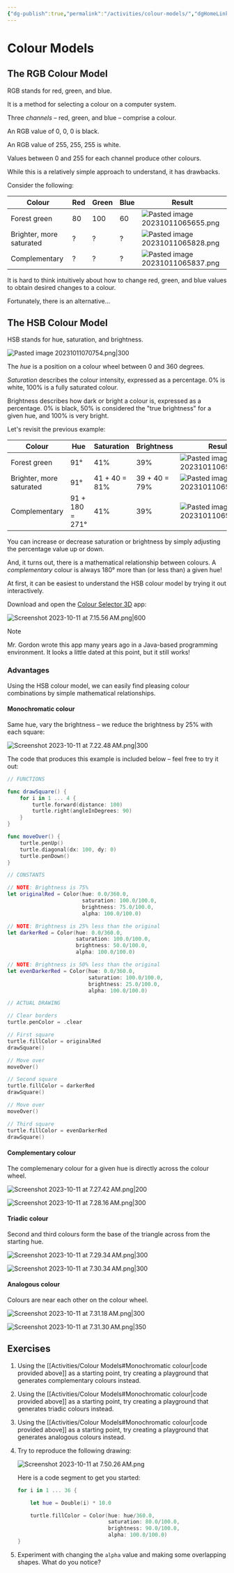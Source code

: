 ```yaml
---
{"dg-publish":true,"permalink":"/activities/colour-models/","dgHomeLink":true,"dgShowToc":true}
---
```


# Colour Models
## The RGB Colour Model

RGB stands for red, green, and blue.

It is a method for selecting a colour on a computer system.

Three *channels* – red, green, and blue – comprise a colour.

An RGB value of 0, 0, 0 is black.

An RGB value of 255, 255, 255 is white.

Values between 0 and 255 for each channel produce other colours.

While this is a relatively simple approach to understand, it has drawbacks.

Consider the following:

Colour|Red|Green|Blue|Result
-|-|-|-|-
Forest green|80|100|60|![Pasted image 20231011065655.png](/img/user/Media/Pasted%20image%2020231011065655.png)
Brighter, more saturated|?|?|?|![Pasted image 20231011065828.png](/img/user/Media/Pasted%20image%2020231011065828.png)
Complementary|?|?|?|![Pasted image 20231011065837.png](/img/user/Media/Pasted%20image%2020231011065837.png)

It is hard to think intuitively about how to change red, green, and blue values to obtain desired changes to a colour.

Fortunately, there is an alternative...

## The HSB Colour Model

HSB stands for hue, saturation, and brightness.

![Pasted image 20231011070754.png|300](/img/user/Media/Pasted%20image%2020231011070754.png)

The *hue* is a position on a colour wheel between 0 and 360 degrees.

*Saturation* describes the colour intensity, expressed as a percentage. 0% is white, 100% is a fully saturated colour.

Brightness describes how dark or bright a colour is, expressed as a percentage. 0% is black, 50% is considered the "true brightness" for a given hue, and 100% is very bright.

Let's revisit the previous example:

Colour|Hue|Saturation|Brightness|Result
-|-|-|-|-
Forest green|91°|41%|39%|![Pasted image 20231011065655.png](/img/user/Media/Pasted%20image%2020231011065655.png)
Brighter, more saturated|91°|41 + 40 = 81%|39 + 40 = 79%|![Pasted image 20231011065828.png](/img/user/Media/Pasted%20image%2020231011065828.png)
Complementary|91 + 180 = 271°|41%|39%|![Pasted image 20231011065837.png](/img/user/Media/Pasted%20image%2020231011065837.png)

You can increase or decrease saturation or brightness by simply adjusting the percentage value up or down.

And, it turns out, there is a mathematical relationship between colours. A *complementary* colour is always 180° more than (or less than) a given hue!

At first, it can be easiest to understand the HSB colour model by trying it out interactively.

Download and open the [Colour Selector 3D](https://russellgordon.ca/lcs/c3d.zip) app:

![Screenshot 2023-10-11 at 7.15.56 AM.png|600](/img/user/Media/Screenshot%202023-10-11%20at%207.15.56%E2%80%AFAM.png)

> [!NOTE]
> Mr. Gordon wrote this app many years ago in a Java-based programming environment. It looks a little dated at this point, but it still works!
### Advantages

Using the HSB colour model, we can easily find pleasing colour combinations by simple mathematical relationships.
#### Monochromatic colour

Same hue, vary the brightness – we reduce the brightness by 25% with each square:

![Screenshot 2023-10-11 at 7.22.48 AM.png|300](/img/user/Media/Screenshot%202023-10-11%20at%207.22.48%E2%80%AFAM.png)

The code that produces this example is included below – feel free to try it out:

```swift
// FUNCTIONS

func drawSquare() {
    for i in 1 ... 4 {
        turtle.forward(distance: 100)
        turtle.right(angleInDegrees: 90)
    }
}

func moveOver() {
    turtle.penUp()
    turtle.diagonal(dx: 100, dy: 0)
    turtle.penDown()
}

// CONSTANTS

// NOTE: Brightness is 75%
let originalRed = Color(hue: 0.0/360.0,
                        saturation: 100.0/100.0,
                        brightness: 75.0/100.0,
                        alpha: 100.0/100.0)

// NOTE: Brightness is 25% less than the original
let darkerRed = Color(hue: 0.0/360.0,
                      saturation: 100.0/100.0,
                      brightness: 50.0/100.0,
                      alpha: 100.0/100.0)

// NOTE: Brightness is 50% less than the original
let evenDarkerRed = Color(hue: 0.0/360.0,
                          saturation: 100.0/100.0,
                          brightness: 25.0/100.0,
                          alpha: 100.0/100.0)

// ACTUAL DRAWING

// Clear borders
turtle.penColor = .clear

// First square
turtle.fillColor = originalRed
drawSquare()

// Move over
moveOver()

// Second square
turtle.fillColor = darkerRed
drawSquare()

// Move over
moveOver()

// Third square
turtle.fillColor = evenDarkerRed
drawSquare()
```

#### Complementary colour

The complemenary colour for a given hue is directly across the colour wheel.

![Screenshot 2023-10-11 at 7.27.42 AM.png|200](/img/user/Media/Screenshot%202023-10-11%20at%207.27.42%E2%80%AFAM.png)

![Screenshot 2023-10-11 at 7.28.16 AM.png|300](/img/user/Media/Screenshot%202023-10-11%20at%207.28.16%E2%80%AFAM.png)

#### Triadic colour

Second and third colours form the base of the triangle across from the starting hue.

![Screenshot 2023-10-11 at 7.29.34 AM.png|300](/img/user/Media/Screenshot%202023-10-11%20at%207.29.34%E2%80%AFAM.png)

![Screenshot 2023-10-11 at 7.30.34 AM.png|300](/img/user/Media/Screenshot%202023-10-11%20at%207.30.34%E2%80%AFAM.png)

#### Analogous colour

Colours are near each other on the colour wheel.

![Screenshot 2023-10-11 at 7.31.18 AM.png|300](/img/user/Media/Screenshot%202023-10-11%20at%207.31.18%E2%80%AFAM.png)

![Screenshot 2023-10-11 at 7.31.30 AM.png|350](/img/user/Media/Screenshot%202023-10-11%20at%207.31.30%E2%80%AFAM.png)

## Exercises

1. Using the [[Activities/Colour Models#Monochromatic colour\|code provided above]] as a starting point, try creating a playground that generates complementary colours instead.
2. Using the [[Activities/Colour Models#Monochromatic colour\|code provided above]] as a starting point, try creating a playground that generates triadic colours instead.
3. Using the [[Activities/Colour Models#Monochromatic colour\|code provided above]] as a starting point, try creating a playground that generates analogous colours instead.
4. Try to reproduce the following drawing:
   
   ![Screenshot 2023-10-11 at 7.50.26 AM.png](/img/user/Media/Screenshot%202023-10-11%20at%207.50.26%E2%80%AFAM.png)
   
   Here is a code segment to get you started:
   
	```swift
	for i in 1 ... 36 {
	
	    let hue = Double(i) * 10.0
	
	    turtle.fillColor = Color(hue: hue/360.0,
	                             saturation: 80.0/100.0,
	                             brightness: 90.0/100.0,
	                             alpha: 100.0/100.0)
	}
	```

5. Experiment with changing the `alpha` value and making some overlapping shapes. What do you notice?